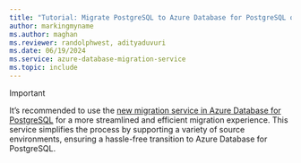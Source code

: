 ```yaml
---
title: "Tutorial: Migrate PostgreSQL to Azure Database for PostgreSQL online via the Azure portal"
author: markingmyname
ms.author: maghan
ms.reviewer: randolphwest, adityaduvuri
ms.date: 06/19/2024
ms.service: azure-database-migration-service
ms.topic: include
---
```


> [!IMPORTANT]
> It’s recommended to use the [new migration service in Azure Database for PostgreSQL](/azure/postgresql/migrate/migration-service/concepts-migration-service-postgresql) for a more streamlined and efficient migration experience. This service simplifies the process by supporting a variety of source environments, ensuring a hassle-free transition to Azure Database for PostgreSQL.